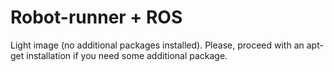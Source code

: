# Robot-runner + ROS

Light image (no additional packages installed). Please, proceed with an apt-get installation if you need some additional package.
